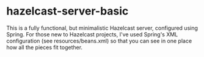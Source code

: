 # hazelcast-server-basic
This is a fully functional, but minimalistic Hazelcast server, configured using Spring. For those new to Hazelcast projects, I've used Spring's XML configuration (see resources/beans.xml) so that you can see in one place how all the pieces fit together.
